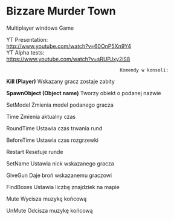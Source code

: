 # Bizzare Murder Town
Multiplayer windows Game

YT Presentation:  
http://www.youtube.com/watch?v=60OnP5Xn9Y4  
YT Alpha tests:  
https://www.youtube.com/watch?v=sRUPJxy2iS8  




                                              Komendy w konsoli:
 **Kill (Player)**
Wskazany gracz zostaje zabity

**SpawnObject (Object name)** 
Tworzy obiekt o podanej nazwie

SetModel <Player> <Model id> 
Zmienia model podanego gracza

Time <liczba>
Zmienia aktualny czas

RoundTime <Liczba> 
Ustawia czas trwania rund

BeforeTime <Liczba> 
Ustawia czas rozgrzewki

Restart 
Resetuje runde

SetName <Player> <Name> 
Ustawia nick wskazanego gracza

GiveGun <Player> 
Daje broń wskazanemu graczowi

FindBoxes <Liczba> 
Ustawia liczbę znajdziek na mapie

Mute 
Wycisza muzykę końcową

UnMute 
Odcisza muzykę końcową
